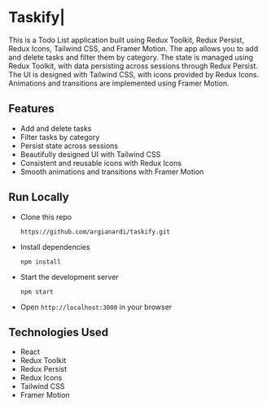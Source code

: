# Taskify|

This is a Todo List application built using Redux Toolkit, Redux Persist, Redux Icons, Tailwind CSS, and Framer Motion. The app allows you to add and delete tasks and filter them by category. The state is managed using Redux Toolkit, with data persisting across sessions through Redux Persist. The UI is designed with Tailwind CSS, with icons provided by Redux Icons. Animations and transitions are implemented using Framer Motion.

## Features

- Add and delete tasks
- Filter tasks by category
- Persist state across sessions
- Beautifully designed UI with Tailwind CSS
- Consistent and reusable icons with Redux Icons
- Smooth animations and transitions with Framer Motion

## Run Locally

- Clone this repo

  ```
  https://github.com/argianardi/taskify.git
  ```

- Install dependencies

  ```
  npm install
  ```

- Start the development server

  ```
  npm start
  ```

- Open `http://localhost:3000` in your browser

## Technologies Used

- React
- Redux Toolkit
- Redux Persist
- Redux Icons
- Tailwind CSS
- Framer Motion
